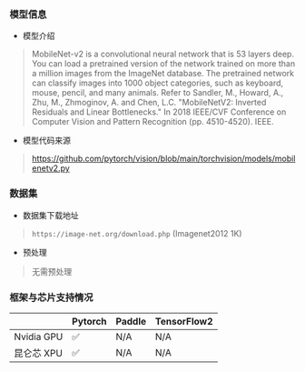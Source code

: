 ### 模型信息
- 模型介绍
>MobileNet-v2 is a convolutional neural network that is 53 layers deep. You can load a pretrained version of the network trained on more than a million images from the ImageNet database. The pretrained network can classify images into 1000 object categories, such as keyboard, mouse, pencil, and many animals. 
>Refer to Sandler, M., Howard, A., Zhu, M., Zhmoginov, A. and Chen, L.C. "MobileNetV2: Inverted Residuals and Linear Bottlenecks." In 2018 IEEE/CVF Conference on Computer Vision and Pattern Recognition (pp. 4510-4520). IEEE.

- 模型代码来源
> https://github.com/pytorch/vision/blob/main/torchvision/models/mobilenetv2.py

### 数据集
- 数据集下载地址
> `https://image-net.org/download.php`  (Imagenet2012 1K)

- 预处理
> 无需预处理 


### 框架与芯片支持情况
|     | Pytorch  |Paddle|TensorFlow2|
|  ----  | ----  |  ----  | ----  |
| Nvidia GPU | ✅ |N/A  |N/A|
| 昆仑芯 XPU | ✅ |N/A  |N/A|




